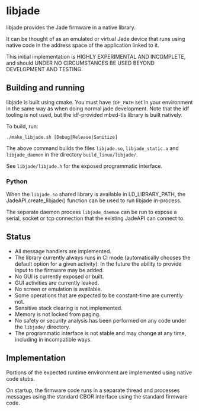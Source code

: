 # libjade

libjade provides the Jade firmware in a native library.

It can be thought of as an emulated or virtual Jade device that runs using
native code in the address space of the application linked to it.

This initial implementation is HIGHLY EXPERIMENTAL AND INCOMPLETE, and
should UNDER NO CIRCUMSTANCES BE USED BEYOND DEVELOPMENT AND TESTING.

## Building and running

libjade is built using cmake. You must have `IDF_PATH` set in your environment
in the same way as when doing normal jade development. Note that the idf
tooling is not used, but the idf-provided mbed-tls library is built natively.

To build, run:

```
./make_libjade.sh [Debug|Release|Sanitize]
```

The above command builds the files `libjade.so`, `libjade_static.a` and
`libjade_daemon` in the directory `build_linux/libjade/`.

See `libjade/libjade.h` for the exposed programmatic interface.

### Python

When the `libjade.so` shared library is available in LD_LIBRARY_PATH, the
JadeAPI.create_libjade() function can be used to run libjade in-process.

The separate daemon process `libjade_daemon` can be run to expose a serial,
socket or tcp connection that the existing JadeAPI can connect to.

## Status

- All message handlers are implemented.
- The library currently always runs in CI mode (automatically chooses the
  default option for a given activity). In the future the ability to provide
  input to the firmware may be added.
- No GUI is currently exposed or built.
- GUI activities are currently leaked.
- No screen or emulation is available.
- Some operations that are expected to be constant-time are currently not.
- Sensitive stack clearing is not implemented.
- Memory is not locked from paging.
- No safety or security analysis has been performed on any code under the
  `libjade/` directory.
- The programmatic interface is not stable and may change at any time,
  including in incompatible ways.

## Implementation

Portions of the expected runtime environment are implemented using native
code stubs.

On startup, the firmware code runs in a separate thread and processes
messages using the standard CBOR interface using the standard firmware code.
